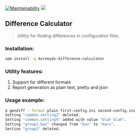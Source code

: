 
[![Maintainability](https://api.codeclimate.com/v1/badges/866e256647efaa51bca1/maintainability)](https://codeclimate.com/github/korney197823/frontend-project-lvl1/maintainability)
![](https://github.com/korney197823/frontend-project-lvl1/workflows/Node%20CI/badge.svg)

## Difference Calculator
> Utility for finding differences in configuration files.
### Installation:
```bash
npm install -g korneydv-difference-calculator
```
### Utility features:
1. Support for different formats
2. Report generation as plain text, pretty and json

### Usage example:
```bash
$ gendiff --format plain first-config.ini second-config.ini
Setting "common.setting2" deleted.
Setting "common.setting4" added with value "blah blah".
Setting "group1.baz" changed from "bas" to "bars".
Section "group2" deleted.
```

